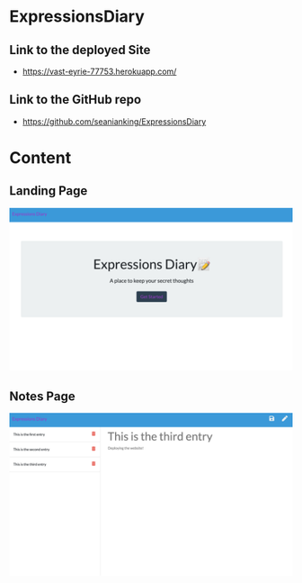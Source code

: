 # ExpressionsDiary

## Link to the deployed Site

- https://vast-eyrie-77753.herokuapp.com/

## Link to the GitHub repo

- https://github.com/seanianking/ExpressionsDiary

# Content

## Landing Page

![Image of main landing page](Develop/public/assets/images/ExpressionsLanding.png)

## Notes Page

![Image of notes page](Develop/public/assets/images/ExpressionsNotes.png)